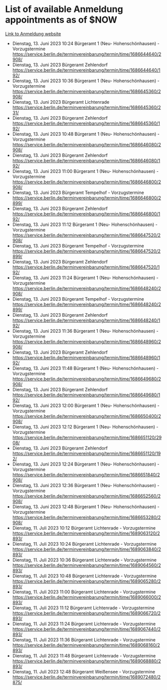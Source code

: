 # List of available Anmeldung appointments as of $NOW
[Link to Anmeldung website](https://service.berlin.de/terminvereinbarung/termin/tag.php?termin=1&anliegen[]=120686&dienstleisterlist=122210,122217,327316,122219,327312,122227,327314,122231,327346,122243,327348,122254,122252,329742,122260,329745,122262,329748,122271,327278,122273,327274,122277,327276,330436,122280,327294,122282,327290,122284,327292,122291,327270,122285,327266,122286,327264,122296,327268,150230,329760,122297,327286,122294,327284,122312,329763,122314,329775,122304,327330,122311,327334,122309,327332,317869,122281,327352,122279,329772,122283,122276,327324,122274,327326,122267,329766,122246,327318,122251,327320,122257,327322,122208,327298,122226,327300&herkunft=http%3A%2F%2Fservice.berlin.de%2Fdienstleistung%2F120686%2F)
- Dienstag, 13. Juni 2023 10:24 Bürgeramt 1 (Neu- Hohenschönhausen) - Vorzugstermine https://service.berlin.de/terminvereinbarung/termin/time/1686644640/2908/
- Dienstag, 13. Juni 2023  Bürgeramt Zehlendorf https://service.berlin.de/terminvereinbarung/termin/time/1686644640/192/
- Dienstag, 13. Juni 2023 10:36 Bürgeramt 1 (Neu- Hohenschönhausen) - Vorzugstermine https://service.berlin.de/terminvereinbarung/termin/time/1686645360/2908/
- Dienstag, 13. Juni 2023  Bürgeramt Lichtenrade https://service.berlin.de/terminvereinbarung/termin/time/1686645360/231/
- Dienstag, 13. Juni 2023  Bürgeramt Zehlendorf https://service.berlin.de/terminvereinbarung/termin/time/1686645360/192/
- Dienstag, 13. Juni 2023 10:48 Bürgeramt 1 (Neu- Hohenschönhausen) - Vorzugstermine https://service.berlin.de/terminvereinbarung/termin/time/1686646080/2908/
- Dienstag, 13. Juni 2023  Bürgeramt Zehlendorf https://service.berlin.de/terminvereinbarung/termin/time/1686646080/192/
- Dienstag, 13. Juni 2023 11:00 Bürgeramt 1 (Neu- Hohenschönhausen) - Vorzugstermine https://service.berlin.de/terminvereinbarung/termin/time/1686646800/2908/
- Dienstag, 13. Juni 2023  Bürgeramt Tempelhof - Vorzugstermine https://service.berlin.de/terminvereinbarung/termin/time/1686646800/2899/
- Dienstag, 13. Juni 2023  Bürgeramt Zehlendorf https://service.berlin.de/terminvereinbarung/termin/time/1686646800/192/
- Dienstag, 13. Juni 2023 11:12 Bürgeramt 1 (Neu- Hohenschönhausen) - Vorzugstermine https://service.berlin.de/terminvereinbarung/termin/time/1686647520/2908/
- Dienstag, 13. Juni 2023  Bürgeramt Tempelhof - Vorzugstermine https://service.berlin.de/terminvereinbarung/termin/time/1686647520/2899/
- Dienstag, 13. Juni 2023  Bürgeramt Zehlendorf https://service.berlin.de/terminvereinbarung/termin/time/1686647520/192/
- Dienstag, 13. Juni 2023 11:24 Bürgeramt 1 (Neu- Hohenschönhausen) - Vorzugstermine https://service.berlin.de/terminvereinbarung/termin/time/1686648240/2908/
- Dienstag, 13. Juni 2023  Bürgeramt Tempelhof - Vorzugstermine https://service.berlin.de/terminvereinbarung/termin/time/1686648240/2899/
- Dienstag, 13. Juni 2023  Bürgeramt Zehlendorf https://service.berlin.de/terminvereinbarung/termin/time/1686648240/192/
- Dienstag, 13. Juni 2023 11:36 Bürgeramt 1 (Neu- Hohenschönhausen) - Vorzugstermine https://service.berlin.de/terminvereinbarung/termin/time/1686648960/2908/
- Dienstag, 13. Juni 2023  Bürgeramt Zehlendorf https://service.berlin.de/terminvereinbarung/termin/time/1686648960/192/
- Dienstag, 13. Juni 2023 11:48 Bürgeramt 1 (Neu- Hohenschönhausen) - Vorzugstermine https://service.berlin.de/terminvereinbarung/termin/time/1686649680/2908/
- Dienstag, 13. Juni 2023  Bürgeramt Zehlendorf https://service.berlin.de/terminvereinbarung/termin/time/1686649680/192/
- Dienstag, 13. Juni 2023 12:00 Bürgeramt 1 (Neu- Hohenschönhausen) - Vorzugstermine https://service.berlin.de/terminvereinbarung/termin/time/1686650400/2908/
- Dienstag, 13. Juni 2023 12:12 Bürgeramt 1 (Neu- Hohenschönhausen) - Vorzugstermine https://service.berlin.de/terminvereinbarung/termin/time/1686651120/2908/
- Dienstag, 13. Juni 2023  Bürgeramt Zehlendorf https://service.berlin.de/terminvereinbarung/termin/time/1686651120/192/
- Dienstag, 13. Juni 2023 12:24 Bürgeramt 1 (Neu- Hohenschönhausen) - Vorzugstermine https://service.berlin.de/terminvereinbarung/termin/time/1686651840/2908/
- Dienstag, 13. Juni 2023 12:36 Bürgeramt 1 (Neu- Hohenschönhausen) - Vorzugstermine https://service.berlin.de/terminvereinbarung/termin/time/1686652560/2908/
- Dienstag, 13. Juni 2023 12:48 Bürgeramt 1 (Neu- Hohenschönhausen) - Vorzugstermine https://service.berlin.de/terminvereinbarung/termin/time/1686653280/2908/
- Dienstag, 11. Juli 2023 10:12 Bürgeramt Lichtenrade - Vorzugstermine https://service.berlin.de/terminvereinbarung/termin/time/1689063120/2893/
- Dienstag, 11. Juli 2023 10:24 Bürgeramt Lichtenrade - Vorzugstermine https://service.berlin.de/terminvereinbarung/termin/time/1689063840/2893/
- Dienstag, 11. Juli 2023 10:36 Bürgeramt Lichtenrade - Vorzugstermine https://service.berlin.de/terminvereinbarung/termin/time/1689064560/2893/
- Dienstag, 11. Juli 2023 10:48 Bürgeramt Lichtenrade - Vorzugstermine https://service.berlin.de/terminvereinbarung/termin/time/1689065280/2893/
- Dienstag, 11. Juli 2023 11:00 Bürgeramt Lichtenrade - Vorzugstermine https://service.berlin.de/terminvereinbarung/termin/time/1689066000/2893/
- Dienstag, 11. Juli 2023 11:12 Bürgeramt Lichtenrade - Vorzugstermine https://service.berlin.de/terminvereinbarung/termin/time/1689066720/2893/
- Dienstag, 11. Juli 2023 11:24 Bürgeramt Lichtenrade - Vorzugstermine https://service.berlin.de/terminvereinbarung/termin/time/1689067440/2893/
- Dienstag, 11. Juli 2023 11:36 Bürgeramt Lichtenrade - Vorzugstermine https://service.berlin.de/terminvereinbarung/termin/time/1689068160/2893/
- Dienstag, 11. Juli 2023 11:48 Bürgeramt Lichtenrade - Vorzugstermine https://service.berlin.de/terminvereinbarung/termin/time/1689068880/2893/
- Dienstag, 11. Juli 2023 12:48 Bürgeramt Weißensee - Vorzugstermine https://service.berlin.de/terminvereinbarung/termin/time/1689072480/2875/
